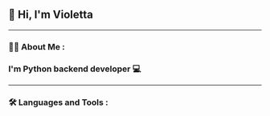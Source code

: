 ## 👋 Hi, I'm Violetta 
---
### :woman_technologist: About Me :
### I'm Python backend developer :computer:
---
### :hammer_and_wrench: Languages and Tools :


<!--
**vlkttlv/vlkttlv** is a ✨ _special_ ✨ repository because its `README.md` (this file) appears on your GitHub profile.

Here are some ideas to get you started:

- 🔭 I’m currently working on ...
- 🌱 I’m currently learning ...
- 👯 I’m looking to collaborate on ...
- 🤔 I’m looking for help with ...
- 💬 Ask me about ...
- 📫 How to reach me: ...
- 😄 Pronouns: ...
- ⚡ Fun fact: ...
-->
